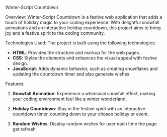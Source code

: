 Winter-Script Countdown

Overview:
Winter-Script Countdown is a festive web application that adds a touch of holiday magic to your coding experience. With delightful snowfall animations and an interactive holiday countdown, this project aims to bring joy and a festive spirit to the coding community.

Technologies Used:
The project is built using the following technologies:

- **HTML**: Provides the structure and markup for the web pages.
- **CSS**: Styles the elements and enhances the visual appeal with festive design.
- **JavaScript**: Adds dynamic behavior, such as creating snowflakes and updating the countdown timer and also generate wishes.

Features:
1. **Snowfall Animation**: Experience a whimsical snowfall effect, making your coding environment feel like a winter wonderland.

2. **Holiday Countdown**: Stay in the festive spirit with an interactive countdown timer, counting down to your chosen holiday or event.

3. **Random Wishes**: Display random wishes for user each time the page get refresh